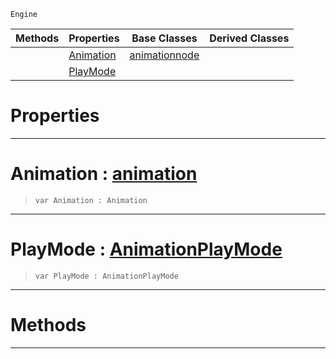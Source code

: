  `Engine`

|Methods|Properties|Base Classes|Derived Classes|
|---|---|---|---|
| |[ Animation](basicanimation.md#animation-zilch-engine-do)|[animationnode](animationnode.md)| |
| |[ PlayMode](basicanimation.md#playmode-zilch-engine-doc)| | |


 #  Properties


---  
 #  Animation : [animation](animation.md)

> 
> ```TS:Nada
> var Animation : Animation


---  
 #  PlayMode : [AnimationPlayMode](../enum_reference.md#animationplaymode)

> 
> ```TS:Nada
> var PlayMode : AnimationPlayMode


---  
 #  Methods


---  
 

 